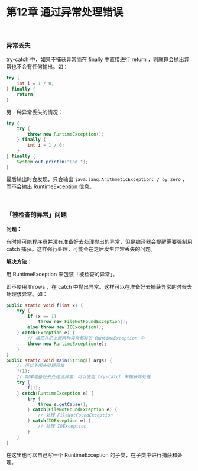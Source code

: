 # 第12章 通过异常处理错误

​    

### 异常丢失

try-catch 中，如果不捕获异常而在 finally 中直接进行 return ，则就算会抛出异常也不会有任何输出。如：

```java
try {
    int i = 1 / 0;
} finally {
    return;
}
```

另一种异常丢失的情况：

```java
try {
    try {
        throw new RuntimeException();
    } finally {
        int i = 1 / 0;
    }
} finally {
    System.out.println("End.");
}
```

最后输出时会发现，只会输出 `java.lang.ArithmeticException: / by zero` ，而不会输出 RuntimeException 信息。

​    

### 「被检查的异常」问题

**问题：**

有时候可能程序员并没有准备好去处理抛出的异常，但是编译器会提醒需要强制用 catch 捕获。这样强行处理，可能会在之后发生异常丢失的问题。

**解决方法：**

用 RuntimeException 来包装「被检查的异常」。

即不使用 throws ，在 catch 中抛出异常。这样可以在准备好去捕获异常的时候去处理该异常。如：

```java
public static void f(int x) {
    try {
        if (x == 1)
            throw new FileNotFoundException();
        else throw new IOException();
    } catch(Exception e) {
        // 捕获并把上面两种异常都装进 RuntimeException 中
        throw new RuntimeException(e);
    }
}
public static void main(String[] args) {
    // 可以不用去处理异常
    f(1);
    // 如果准备好去处理该异常，可以使用 try-catch 来捕获并处理
    try {
        f(1);
    } catch(RuntimeException e) {
        try {
            throw e.getCause();
        } catch(FileNotFoundException e) {
            // 处理 FileNotFoundException
        } catch(IOException e) {
            // 处理 IOException
        }
    }
}
```

在这里也可以自己写一个 RuntimeException 的子类，在子类中进行捕获和处理。